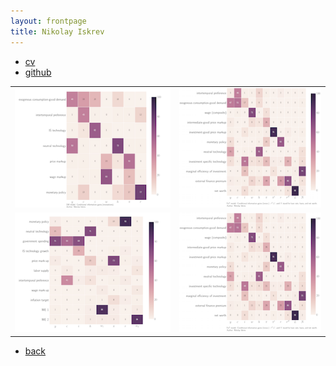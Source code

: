 ```yaml
---
layout: frontpage
title: Nikolay Iskrev
---
```


<div class="navbar">
  <div class="navbar-inner">
      <ul class="nav">
          <li><a href="{{ BASE_PATH }}/assets/cv.pdf">cv</a></li>
          <li><a href="https://github.com/niskrev">github</a></li>
      </ul>
  </div>
</div>

<table class="wide">
<tr>
  <td class="left">
    <a href="pages/publpics/SW_fig1.html">
        <img src="assets/publpics/SW-Innovations-small.png" alt="SW (2007) Fig 1" title="SW (2007) Fig 1"/>
    </a>
  </td>
  <td class="right">
    <a href="pages/publpics/FoT-model-fig1.html">
        <img src="assets/publpics/FoT-Innovations-small.png" alt="KK (2014) Fig 1" title="KK (2014) Fig 1"/>
    </a>
  </td>
</tr>
<tr>
  <td class="left">
    <a href="pages/publpics/JPT_fig1.html">
        <img src="assets/publpics/JPT-Innovations-small.png" alt="JPT (2013) Fig 1" title="JPT (2013) Fig 1"/>
    </a>
  </td>
  <td class="right">
    <a href="pages/publpics/FoT-model-fig1.html">
        <img src="assets/publpics/FoT-Innovations-small.png" alt="KK (2014) Fig 1" title="KK (2014) Fig 1"/>
    </a>
  </td>
</tr>
</table>

<div class="navbar">
  <div class="navbar-inner">
      <ul class="nav">
          <li><a href="index.html">back</a></li>
      </ul>
  </div>
</div>
